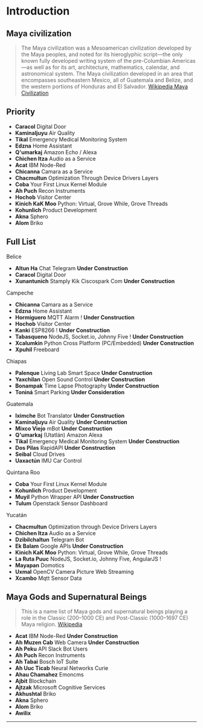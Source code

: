 # Introduction

## Maya civilization

> The Maya civilization was a Mesoamerican civilization developed by the Maya peoples, and noted for its hieroglyphic script—the only known fully developed writing system of the pre-Columbian Americas—as well as for its art, architecture, mathematics, calendar, and astronomical system. The Maya civilization developed in an area that encompasses southeastern Mexico, all of Guatemala and Belize, and the western portions of Honduras and El Salvador. [Wikipedia Maya Civilization](https://en.wikipedia.org/wiki/Maya_civilization)

## Priority

- __Caracol__ Digital Door
- __Kaminaljuyu__ Air Quality
- __Tikal__ Emergency Medical Monitoring System
- __Edzna__ Home Assistant
- __Q'umarkaj__ Amazon Echo / Alexa
- __Chichen Itza__ Audio as a Service
- __Acat__ IBM Node-Red
- __Chicanna__ Camara as a Service
- __Chacmultun__ Optimization Through Device Drivers Layers
- __Coba__ Your First Linux Kernel Module
- __Ah Puch__ Recon Instruments
- __Hochob__ Visitor Center
- __Kinich KaK Moo__ Python: Virtual, Grove While, Grove Threads
- __Kohunlich__ Product Development
- __Akna__ Sphero
- __Alom__ Briko

## Full List

Belice

- __Altun Ha__ Chat Telegram **Under Construction**
- __Caracol__ Digital Door
- __Xunantunich__ Stamply Kik Ciscospark Com **Under Construction**

Campeche

* **Chicanna** Camara as a Service
* **Edzna** Home Assistant
* **Hormiguero** MQTT Alarm ! **Under Construction**
* **Hochob** Visitor Center
* **Kanki** ESP8266 ! **Under Construction**
* **Tabasqueno** NodeJS, Socket.io, Johnny Five ! **Under Construction**
* **Xcalumkin** Python Cross Platform \(PC/Embedded\) **Under Construction**
* **Xpuhil** Freeboard

Chiapas

* **Palenque** Living Lab Smart Space **Under Construction**
* **Yaxchilan** Open Sound Control **Under Construction**
* **Bonampak** Time Lapse Photography **Under Construction**
* **Toniná** Smart Parking **Under Consideration**

Guatemala

* **Iximche** Bot Translator **Under Construction**
* **Kaminaljuyu** Air Quality **Under Construction**
* **Mixco Viejo** mBot **Under Construction**
* **Q'umarkaj** \(Utatlán\) Amazon Alexa  
* **Tikal** Emergency Medical Monitoring System **Under Construction**
* **Dos Pilas** RapidAPI **Under Construction**
* **Seibal** Cloud Drives
* **Uaxactún** IMU Car Control

Quintana Roo

* **Coba** Your First Linux Kernel Module
* **Kohunlich** Product Development
* **Muyil** Python Wrapper API **Under Construction**
* **Tulum** Openstack Sensor Dashboard

Yucatán

* **Chacmultun** Optimization through Device Drivers Layers
* **Chichen Itza** Audio as a Service
* **Dzibilchaltun** Telegram Bot
* **Ek Balam** Google APIs **Under Construction**
* **Kinich KaK Moo** Python: Virtual, Grove While, Grove Threads
* **La Ruta Puuc** NodeJS, Socket.io, Johnny Five, AngularJS  ! 
* **Mayapan** Domotics
* **Uxmal** OpenCV Camera Picture Web Streaming
* **Xcambo** Mqtt Sensor Data

## Maya Gods and Supernatural Beings

> This is a name list of Maya gods and supernatural beings playing a role in the Classic \(200–1000 CE\) and Post-Classic \(1000–1697 CE\) Maya religion. [Wikipedia](https://en.wikipedia.org/wiki/List_of_Maya_gods_and_supernatural_beings)

* **Acat** IBM Node-Red **Under Construction**
* **Ah Muzen Cab** Web Camera **Under Construction**
* **Ah Peku** API Slack Bot Users
* **Ah Puch** Recon Instruments
* **Ah Tabai** Bosch IoT Suite
* **Ah Uuc Ticab** Neural Networks Curie
* **Ahau Chamahez** Emoncms
* **Ajbit** Blockchain
* **Ajtzak** Microsoft Cognitive Services
* **Akhushtal** Briko
* **Akna** Sphero
* **Alom** Briko
* **Awilix** 
* **** 













